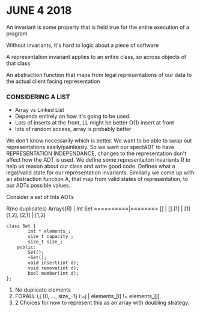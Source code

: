 # JUNE 4 2018
An invariant is some property that is held true for the entire execution of a program

Without invariants, it's hard to logic about a piece of software

A representation invariant applies to an entire class, so across objects of that class

An abstraction function that maps from legal representations of our data to the actual client facing representation

### CONSIDERING A LIST
* Array vs Linked List
* Depends entirely on how it's going to be used.
* Lots of inserts at the front, LL might be better O(1) insert at front
* lots of random access, array is probably better


We don't know necessarily which is better. We want to be able to swap out representations easily/painlessly. So we want our spectADT to have REPRESENTATION INDEPENDANCE, changes to the representation don't affect how the ADT is used. We define some representaiton invariants R to help us reason about our class and write good code. Defines what a legal/valid state for our representation invariants. Similarly we come up with an abstraction function A, that map from valid states of representation, to our ADTs possible values.

Consider a set of Ints ADTs

R(no duplicates)
Arrays(R) | Int Set
==========|========
[] | []
[1] | [1]
[1,2], [2,1] | [1,2]

```
class Set {
        int * elements_;
        size_t capacity_;
        size_t size_;
    public:
        Set();
        ~Set();
        void insert(int d);
        void remove(int d);
        bool member(int d);
};
```

1. No duplicate elements
  1. FORALL i,j {0, ..., size_-1} i:=j | elements_[i] != elements_[j]. 
  1. 2 Choices for now to represent this as an array with doubling strategy.
